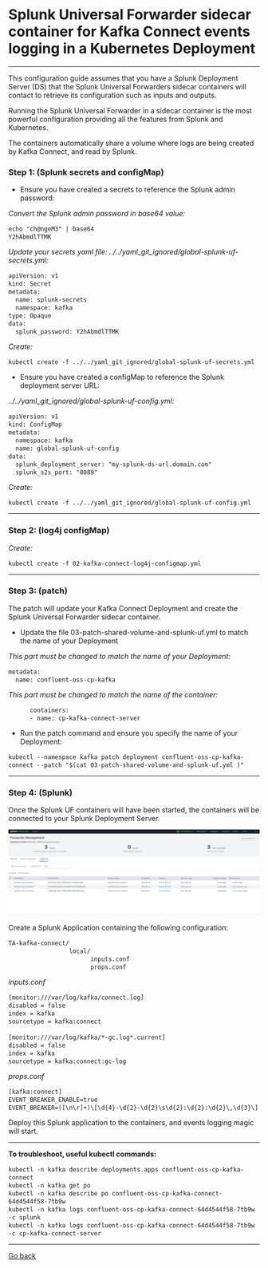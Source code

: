 # Splunk Universal Forwarder sidecar container for Kafka Connect events logging in a Kubernetes Deployment

--------------------------------------------------------------------------------

This configuration guide assumes that you have a Splunk Deployment Server (DS) that the Splunk Universal Forwarders sidecar containers will contact to retrieve its configuration such as inputs and outputs.

Running the Splunk Universal Forwarder in a sidecar container is the most powerful configuration providing all the features from Splunk and Kubernetes.

The containers automatically share a volume where logs are being created by Kafka Connect, and read by Splunk.

### Step 1: (Splunk secrets and configMap)

- Ensure you have created a secrets to reference the Splunk admin password:

*Convert the Splunk admin password in base64 value:*

```
echo "ch@ngeM3" | base64
Y2hAbmdlTTMK
```

*Update your secrets yaml file: ../../yaml_git_ignored/global-splunk-uf-secrets.yml:*

```
apiVersion: v1
kind: Secret
metadata:
  name: splunk-secrets
  namespace: kafka
type: Opaque
data:
  splunk_password: Y2hAbmdlTTMK
```

*Create:*

```
kubectl create -f ../../yaml_git_ignored/global-splunk-uf-secrets.yml
```

- Ensure you have created a configMap to reference the Splunk deployment server URL:

*../../yaml_git_ignored/global-splunk-uf-config.yml:*

```
apiVersion: v1
kind: ConfigMap
metadata:
  namespace: kafka
  name: global-splunk-uf-config
data:
  splunk_deployment_server: "my-splunk-ds-url.domain.com"
  splunk_s2s_port: "8089"
```

*Create:*

```
kubectl create -f ../../yaml_git_ignored/global-splunk-uf-config.yml
```

--------------------------------------------------------------------------------

### Step 2: (log4j configMap)

*Create:*

```
kubectl create -f 02-kafka-connect-log4j-configmap.yml

```

--------------------------------------------------------------------------------

### Step 3: (patch)

The patch will update your Kafka Connect Deployment and create the Splunk Universal Forwarder sidecar container.

- Update the file 03-patch-shared-volume-and-splunk-uf.yml to match the name of your Deployment

*This part must be changed to match the name of your Deployment:*

```
metadata:
  name: confluent-oss-cp-kafka
```

*This part must be changed to match the name of the container:*

```
      containers:
      - name: cp-kafka-connect-server
```

- Run the patch command and ensure you specify the name of your Deployment:

```
kubectl --namespace kafka patch deployment confluent-oss-cp-kafka-connect --patch "$(cat 03-patch-shared-volume-and-splunk-uf.yml )"
```

--------------------------------------------------------------------------------

### Step 4: (Splunk)

Once the Splunk UF containers will have been started, the containers will be connected to your Splunk Deployment Server.

![screen1](../../../docs/img/kafka-brokers-ds.png)

Create a Splunk Application containing the following configuration:

```
TA-kafka-connect/
                 local/
                       inputs.conf
                       props.conf
```

*inputs.conf*

```
[monitor:///var/log/kafka/connect.log]
disabled = false
index = kafka
sourcetype = kafka:connect

[monitor:///var/log/kafka/*-gc.log*.current]
disabled = false
index = kafka
sourcetype = kafka:connect:gc-log
```

*props.conf*

```
[kafka:connect]
EVENT_BREAKER_ENABLE=true
EVENT_BREAKER=([\n\r]+)\[\d{4}-\d{2}-\d{2}\s\d{2}:\d{2}:\d{2}\,\d{3}\]
```

Deploy this Splunk application to the containers, and events logging magic will start.

--------------------------------------------------------------------------------

**To troubleshoot, useful kubectl commands:**

```
kubectl -n kafka describe deployments.apps confluent-oss-cp-kafka-connect
kubectl -n kafka get po
kubectl -n kafka describe po confluent-oss-cp-kafka-connect-64d4544f58-7tb9w
kubectl -n kafka logs confluent-oss-cp-kafka-connect-64d4544f58-7tb9w -c splunk
kubectl -n kafka logs confluent-oss-cp-kafka-connect-64d4544f58-7tb9w -c cp-kafka-connect-server
```

--------------
[Go back](../)